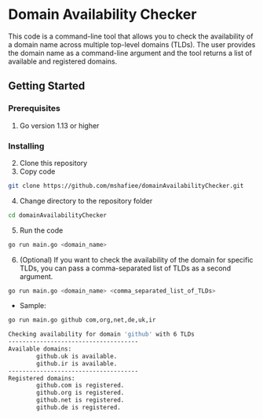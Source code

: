 # Domain Availability Checker
This code is a command-line tool that allows you to check the availability of a domain name across multiple top-level domains (TLDs). The user provides the domain name as a command-line argument and the tool returns a list of available and registered domains.

## Getting Started
### Prerequisites
 1. Go version 1.13 or higher
### Installing
 2. Clone this repository
 3. Copy code
```sh
git clone https://github.com/mshafiee/domainAvailabilityChecker.git
```
 4. Change directory to the repository folder
```sh
cd domainAvailabilityChecker
```
 5. Run the code
```sh
go run main.go <domain_name>
```
 6. (Optional) If you want to check the availability of the domain for
    specific TLDs, you can pass a comma-separated list of TLDs as a
    second argument.

```sh
go run main.go <domain_name> <comma_separated_list_of_TLDs>
```
- Sample:
```sh
go run main.go github com,org,net,de,uk,ir

Checking availability for domain 'github' with 6 TLDs
-------------------------------------
Available domains:
        github.uk is available.
        github.ir is available.
-------------------------------------
Registered domains:
        github.com is registered.
        github.org is registered.
        github.net is registered.
        github.de is registered.

```
